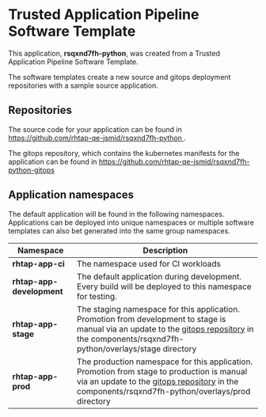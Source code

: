 # Trusted Application Pipeline Software Template

This application, **rsqxnd7fh-python**, was created from a Trusted Application Pipeline Software Template.

The software templates create a new source and gitops deployment repositories with a sample source application. 

## Repositories

The source code for your application can be found in [https://github.com/rhtap-qe-jsmid/rsqxnd7fh-python ](https://github.com/rhtap-qe-jsmid/rsqxnd7fh-python ).
 
The gitops repository, which contains the kubernetes manifests for the application can be found in 
[https://github.com/rhtap-qe-jsmid/rsqxnd7fh-python-gitops ](https://github.com/rhtap-qe-jsmid/rsqxnd7fh-python-gitops ) 

## Application namespaces 

The default application will be found in the following namespaces. Applications can be deployed into unique namespaces or multiple software templates can also bet generated into the same group namespaces.  

|  Namespace   |  Description   |  
| -------- | -------- |
| **rhtap-app-ci** | The namespace used for CI workloads |
| **rhtap-app-development** | The default application during development. Every build will be deployed to this namespace for testing. |
| **rhtap-app-stage** | The staging namespace for this application. Promotion from development to stage is manual via an update to the [gitops repository](https://github.com/rhtap-qe-jsmid/rsqxnd7fh-python-gitops ) in the components/rsqxnd7fh-python/overlays/stage directory |
| **rhtap-app-prod** | The production namespace for this application. Promotion from stage to production is manual via an update to the [gitops repository](https://github.com/rhtap-qe-jsmid/rsqxnd7fh-python-gitops ) in the components/rsqxnd7fh-python/overlays/prod directory |